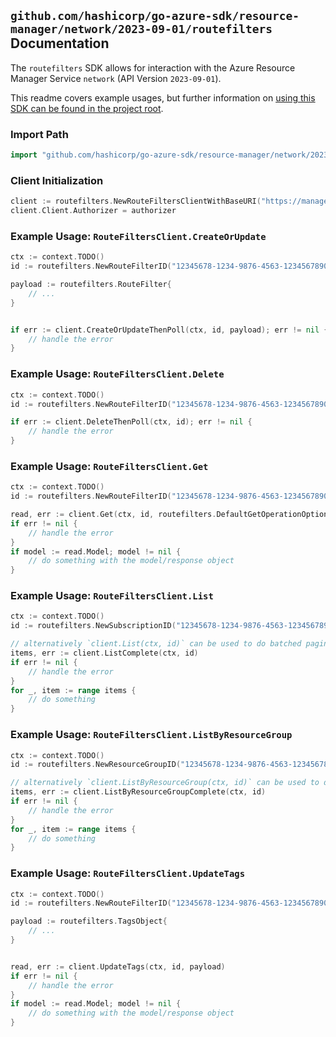 
## `github.com/hashicorp/go-azure-sdk/resource-manager/network/2023-09-01/routefilters` Documentation

The `routefilters` SDK allows for interaction with the Azure Resource Manager Service `network` (API Version `2023-09-01`).

This readme covers example usages, but further information on [using this SDK can be found in the project root](https://github.com/hashicorp/go-azure-sdk/tree/main/docs).

### Import Path

```go
import "github.com/hashicorp/go-azure-sdk/resource-manager/network/2023-09-01/routefilters"
```


### Client Initialization

```go
client := routefilters.NewRouteFiltersClientWithBaseURI("https://management.azure.com")
client.Client.Authorizer = authorizer
```


### Example Usage: `RouteFiltersClient.CreateOrUpdate`

```go
ctx := context.TODO()
id := routefilters.NewRouteFilterID("12345678-1234-9876-4563-123456789012", "example-resource-group", "routeFilterValue")

payload := routefilters.RouteFilter{
	// ...
}


if err := client.CreateOrUpdateThenPoll(ctx, id, payload); err != nil {
	// handle the error
}
```


### Example Usage: `RouteFiltersClient.Delete`

```go
ctx := context.TODO()
id := routefilters.NewRouteFilterID("12345678-1234-9876-4563-123456789012", "example-resource-group", "routeFilterValue")

if err := client.DeleteThenPoll(ctx, id); err != nil {
	// handle the error
}
```


### Example Usage: `RouteFiltersClient.Get`

```go
ctx := context.TODO()
id := routefilters.NewRouteFilterID("12345678-1234-9876-4563-123456789012", "example-resource-group", "routeFilterValue")

read, err := client.Get(ctx, id, routefilters.DefaultGetOperationOptions())
if err != nil {
	// handle the error
}
if model := read.Model; model != nil {
	// do something with the model/response object
}
```


### Example Usage: `RouteFiltersClient.List`

```go
ctx := context.TODO()
id := routefilters.NewSubscriptionID("12345678-1234-9876-4563-123456789012")

// alternatively `client.List(ctx, id)` can be used to do batched pagination
items, err := client.ListComplete(ctx, id)
if err != nil {
	// handle the error
}
for _, item := range items {
	// do something
}
```


### Example Usage: `RouteFiltersClient.ListByResourceGroup`

```go
ctx := context.TODO()
id := routefilters.NewResourceGroupID("12345678-1234-9876-4563-123456789012", "example-resource-group")

// alternatively `client.ListByResourceGroup(ctx, id)` can be used to do batched pagination
items, err := client.ListByResourceGroupComplete(ctx, id)
if err != nil {
	// handle the error
}
for _, item := range items {
	// do something
}
```


### Example Usage: `RouteFiltersClient.UpdateTags`

```go
ctx := context.TODO()
id := routefilters.NewRouteFilterID("12345678-1234-9876-4563-123456789012", "example-resource-group", "routeFilterValue")

payload := routefilters.TagsObject{
	// ...
}


read, err := client.UpdateTags(ctx, id, payload)
if err != nil {
	// handle the error
}
if model := read.Model; model != nil {
	// do something with the model/response object
}
```
